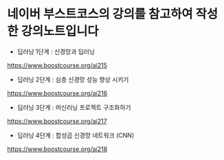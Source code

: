 # 네이버 부스트코스의 강의를 참고하여 작성한 강의노트입니다

* 딥러닝 1단계 : 신경망과 딥러닝

https://www.boostcourse.org/ai215

* 딥러닝 2단계 : 심층 신경망 성능 향상 시키기

https://www.boostcourse.org/ai216

* 딥러닝 3단계 : 머신러닝 프로젝트 구조화하기

https://www.boostcourse.org/ai217

* 딥러닝 4단계 : 합성곱 신경망 네트워크 (CNN)

https://www.boostcourse.org/ai218
